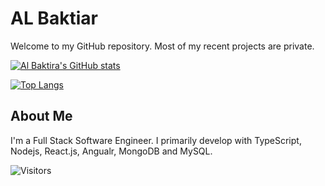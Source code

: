 # AL Baktiar

Welcome to my GitHub repository. Most of my recent projects are private.

[![Al Baktira's GitHub stats](https://github-readme-stats.vercel.app/api?username=abaktiar&show_icons=true&layout=compact&count_private=true)](https://github.com/abaktiar)

[![Top Langs](https://github-readme-stats.vercel.app/api/top-langs/?username=abaktiar&layout=compact&theme=dark)](https://github.com/abaktiar)


## About Me

I'm a Full Stack Software Engineer. I primarily develop with TypeScript, Nodejs, React.js, Angualr, MongoDB and MySQL. 

![Visitors](https://visitor-badge.laobi.icu/badge?page_id=abaktiar.abaktiar)
